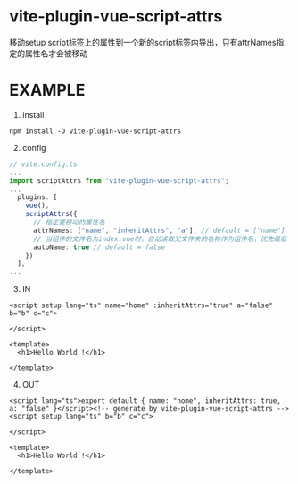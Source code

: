# vite-plugin-vue-script-attrs
移动setup script标签上的属性到一个新的script标签内导出，只有attrNames指定的属性名才会被移动

# EXAMPLE
1. install
```
npm install -D vite-plugin-vue-script-attrs
```
2. config
```typescript
// vite.config.ts
...
import scriptAttrs from "vite-plugin-vue-script-attrs";
...
  plugins: [
    vue(),
    scriptAttrs({
      // 指定要移动的属性名
      attrNames: ["name", "inheritAttrs", "a"], // default = ["name"]
      // 当组件的文件名为index.vue时，自动读取父文件夹的名称作为组件名，优先级低
      autoName: true // default = false
    }) 
  ],
...
```
3. IN
```vue
<script setup lang="ts" name="home" :inheritAttrs="true" a="false" b="b" c="c">

</script>

<template>
  <h1>Hello World !</h1>

</template>
```

4. OUT
```vue   
<script lang="ts">export default { name: "home", inheritAttrs: true, a: "false" }</script><!-- generate by vite-plugin-vue-script-attrs -->
<script setup lang="ts" b="b" c="c">

</script>

<template>
  <h1>Hello World !</h1>

</template>
```